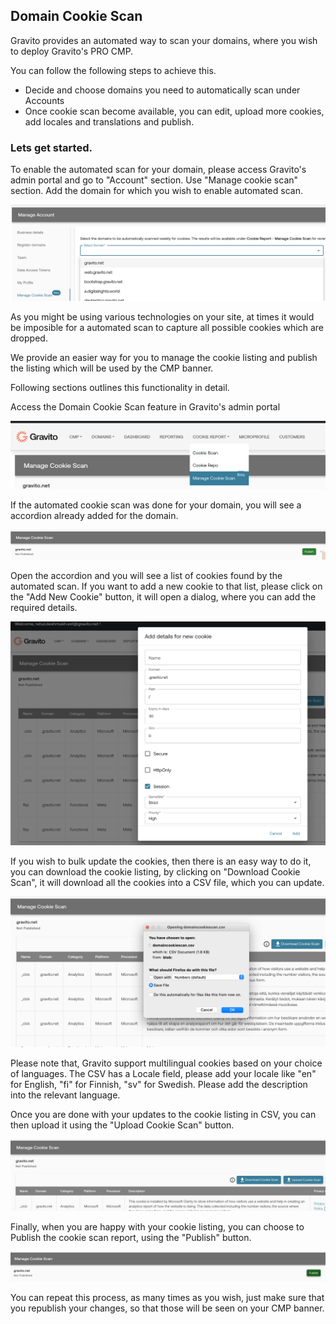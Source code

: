 ## Domain Cookie Scan


Gravito provides an automated way to scan your domains, where you wish to deploy Gravito's PRO CMP. 

You can follow the following steps to achieve this.

- Decide and choose domains you need to automatically scan under Accounts
- Once cookie scan become available, you can edit, upload more cookies, add locales and translations and publish.

### Lets get started.

To enable the automated scan for your domain, please access Gravito's admin portal and go to "Account" section. Use "Manage cookie scan" section. Add the domain for which you wish to enable automated scan. 


![](../img/domaincookiescan/adddomain.png)


As you might be using various technologies on your site, at times it would be imposible for a automated scan to capture all possible cookies which are dropped. 

We provide an easier way for you to manage the cookie listing and publish the listing which will be used by the CMP banner.

Following sections outlines this functionality in detail. 

Access the Domain Cookie Scan feature in Gravito's admin portal

![](../img/domaincookiescan/acessdomaincookiescan.png)

If the automated cookie scan was done for your domain, you will see a accordion already added for the domain.

![](../img/domaincookiescan/domaincookielisting.png)

Open the accordion and you will see a list of cookies found by the automated scan. If you want to add a new cookie to that list, please click on the "Add New Cookie" button, it will open a dialog, where you can add the required details.

![](../img/domaincookiescan/addnewcookie.png)


If you wish to bulk update the cookies, then there is an easy way to do it, you can download the cookie listing, by clicking on "Download Cookie Scan", it will download all the cookies into a CSV file, which you can update. 

![](../img/domaincookiescan/downloaddomaincookiescan.png)

Please note that, Gravito support multilingual cookies based on your choice of languages. The CSV has a Locale field, please add your locale like "en" for English, "fi" for Finnish, "sv" for Swedish.  Please add the description into the relevant language.

Once you are done with your updates to the cookie listing in CSV, you can then upload it using the "Upload Cookie Scan" button. 

![](../img/domaincookiescan/uploaddomaincookiescan.png)

Finally, when you are happy with your cookie listing, you can choose to Publish the cookie scan report, using the "Publish" button. 

![](../img/domaincookiescan/publishdomaincookiescan.png)

You can repeat this process, as many times as you wish, just make sure that you republish your changes, so that those will be seen on your CMP banner. 